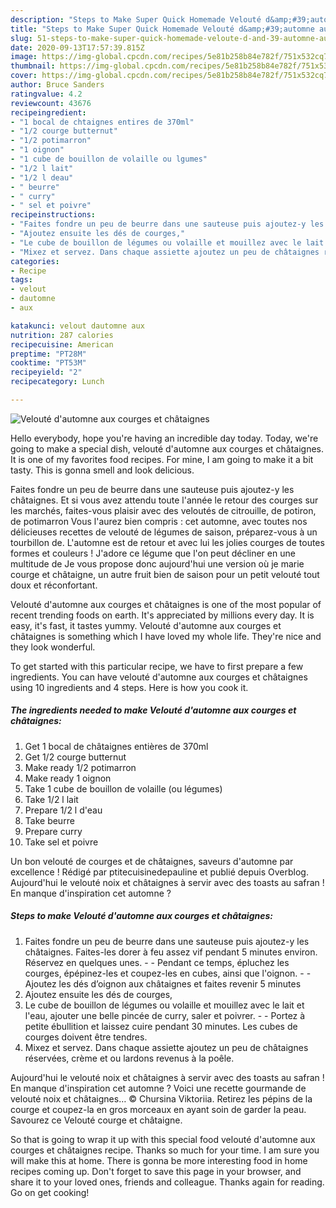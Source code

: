 ```yaml
---
description: "Steps to Make Super Quick Homemade Velouté d&amp;#39;automne aux courges et châtaignes"
title: "Steps to Make Super Quick Homemade Velouté d&amp;#39;automne aux courges et châtaignes"
slug: 51-steps-to-make-super-quick-homemade-veloute-d-and-39-automne-aux-courges-et-chataignes
date: 2020-09-13T17:57:39.815Z
image: https://img-global.cpcdn.com/recipes/5e81b258b84e782f/751x532cq70/veloute-dautomne-aux-courges-et-chataignes-photo-principale-de-la-recette.jpg
thumbnail: https://img-global.cpcdn.com/recipes/5e81b258b84e782f/751x532cq70/veloute-dautomne-aux-courges-et-chataignes-photo-principale-de-la-recette.jpg
cover: https://img-global.cpcdn.com/recipes/5e81b258b84e782f/751x532cq70/veloute-dautomne-aux-courges-et-chataignes-photo-principale-de-la-recette.jpg
author: Bruce Sanders
ratingvalue: 4.2
reviewcount: 43676
recipeingredient:
- "1 bocal de chtaignes entires de 370ml"
- "1/2 courge butternut"
- "1/2 potimarron"
- "1 oignon"
- "1 cube de bouillon de volaille ou lgumes"
- "1/2 l lait"
- "1/2 l deau"
- " beurre"
- " curry"
- " sel et poivre"
recipeinstructions:
- "Faites fondre un peu de beurre dans une sauteuse puis ajoutez-y les châtaignes. Faites-les dorer à feu assez vif pendant 5 minutes environ. Réservez en quelques unes.  Pendant ce temps, épluchez les courges, épépinez-les et coupez-les en cubes, ainsi que l&#39;oignon.  Ajoutez les dés d’oignon aux châtaignes et faites revenir 5 minutes"
- "Ajoutez ensuite les dés de courges,"
- "Le cube de bouillon de légumes ou volaille et mouillez avec le lait et l&#39;eau, ajouter une belle pincée de curry, saler et poivrer.  Portez à petite ébullition et laissez cuire pendant 30 minutes. Les cubes de courges doivent être tendres."
- "Mixez et servez. Dans chaque assiette ajoutez un peu de châtaignes réservées, crème et ou lardons revenus à la poêle."
categories:
- Recipe
tags:
- velout
- dautomne
- aux

katakunci: velout dautomne aux 
nutrition: 287 calories
recipecuisine: American
preptime: "PT28M"
cooktime: "PT53M"
recipeyield: "2"
recipecategory: Lunch

---
```



![Velouté d&#39;automne aux courges et châtaignes](https://img-global.cpcdn.com/recipes/5e81b258b84e782f/751x532cq70/veloute-dautomne-aux-courges-et-chataignes-photo-principale-de-la-recette.jpg)

Hello everybody, hope you're having an incredible day today. Today, we're going to make a special dish, velouté d&#39;automne aux courges et châtaignes. It is one of my favorites food recipes. For mine, I am going to make it a bit tasty. This is gonna smell and look delicious.

Faites fondre un peu de beurre dans une sauteuse puis ajoutez-y les châtaignes. Et si vous avez attendu toute l&#39;année le retour des courges sur les marchés, faites-vous plaisir avec des veloutés de citrouille, de potiron, de potimarron Vous l&#39;aurez bien compris : cet automne, avec toutes nos délicieuses recettes de velouté de légumes de saison, préparez-vous à un tourbillon de. L&#39;automne est de retour et avec lui les jolies courges de toutes formes et couleurs ! J&#39;adore ce légume que l&#39;on peut décliner en une multitude de Je vous propose donc aujourd&#39;hui une version où je marie courge et châtaigne, un autre fruit bien de saison pour un petit velouté tout doux et réconfortant.

Velouté d&#39;automne aux courges et châtaignes is one of the most popular of recent trending foods on earth. It's appreciated by millions every day. It is easy, it's fast, it tastes yummy. Velouté d&#39;automne aux courges et châtaignes is something which I have loved my whole life. They're nice and they look wonderful.


To get started with this particular recipe, we have to first prepare a few ingredients. You can have velouté d&#39;automne aux courges et châtaignes using 10 ingredients and 4 steps. Here is how you cook it.

<!--inarticleads1-->

##### The ingredients needed to make Velouté d&#39;automne aux courges et châtaignes:

1. Get 1 bocal de châtaignes entières de 370ml
1. Get 1/2 courge butternut
1. Make ready 1/2 potimarron
1. Make ready 1 oignon
1. Take 1 cube de bouillon de volaille (ou légumes)
1. Take 1/2 l lait
1. Prepare 1/2 l d&#39;eau
1. Take  beurre
1. Prepare  curry
1. Take  sel et poivre


Un bon velouté de courges et de châtaignes, saveurs d&#39;automne par excellence ! Rédigé par ptitecuisinedepauline et publié depuis Overblog. Aujourd&#39;hui le velouté noix et châtaignes à servir avec des toasts au safran ! En manque d&#39;inspiration cet automne ? 

<!--inarticleads2-->

##### Steps to make Velouté d&#39;automne aux courges et châtaignes:

1. Faites fondre un peu de beurre dans une sauteuse puis ajoutez-y les châtaignes. Faites-les dorer à feu assez vif pendant 5 minutes environ. Réservez en quelques unes. -  - Pendant ce temps, épluchez les courges, épépinez-les et coupez-les en cubes, ainsi que l&#39;oignon. -  - Ajoutez les dés d’oignon aux châtaignes et faites revenir 5 minutes
1. Ajoutez ensuite les dés de courges,
1. Le cube de bouillon de légumes ou volaille et mouillez avec le lait et l&#39;eau, ajouter une belle pincée de curry, saler et poivrer. -  - Portez à petite ébullition et laissez cuire pendant 30 minutes. Les cubes de courges doivent être tendres.
1. Mixez et servez. Dans chaque assiette ajoutez un peu de châtaignes réservées, crème et ou lardons revenus à la poêle.


Aujourd&#39;hui le velouté noix et châtaignes à servir avec des toasts au safran ! En manque d&#39;inspiration cet automne ? Voici une recette gourmande de velouté noix et châtaignes… © Chursina Viktoriia. Retirez les pépins de la courge et coupez-la en gros morceaux en ayant soin de garder la peau. Savourez ce Velouté courge et châtaigne. 

So that is going to wrap it up with this special food velouté d&#39;automne aux courges et châtaignes recipe. Thanks so much for your time. I am sure you will make this at home. There is gonna be more interesting food in home recipes coming up. Don't forget to save this page in your browser, and share it to your loved ones, friends and colleague. Thanks again for reading. Go on get cooking!
